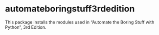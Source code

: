 # automateboringstuff3rdedition
This package installs the modules used in “Automate the Boring Stuff with Python”, 3rd Edition. 

